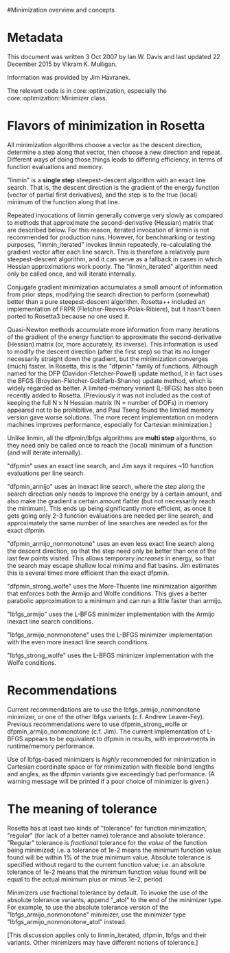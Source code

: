 #Minimization overview and concepts

Metadata
========
This document was written 3 Oct 2007 by Ian W. Davis and last updated 22 December 2015 by Vikram K. Mulligan.

Information was provided by Jim Havranek.

The relevant code is in core::optimization, especially the core::optimization::Minimizer class. 

Flavors of minimization in Rosetta
==================================

All minimization algorithms choose a vector as the descent direction, determine a step along that vector, then choose a new direction and repeat. Different ways of doing those things leads to differing efficiency, in terms of function evaluations and memory.

"linmin" is a **single step** steepest-descent algorithm with an exact line search. That is, the descent direction is the gradient of the energy function (vector of partial first derivatives), and the step is to the true (local) minimum of the function along that line.

Repeated invocations of linmin generally converge very slowly as compared to methods that approximate the second-derivative (Hessian) matrix that are described below.  For this reason, iterated invocation of linmin is not recommended for production runs.  However, for benchmarking or testing purposes, "linmin_iterated" invokes linmin repeatedly, re-calculating the gradient vector after each line search.  This is therefore a relatively pure steepest-descent algorithm, and it can serve as a fallback in cases in which Hessian approximations work poorly.  The "linmin_iterated" algorithm need only be called once, and will iterate internally.

Conjugate gradient minimization accumulates a small amount of information from prior steps, modifying the search direction to perform (somewhat) better than a pure steepest-descent algorithm. Rosetta++ included an implementation of FRPR (Fletcher-Reeves-Polak-Ribiere), but it hasn't been ported to Rosetta3 because no one used it.

Quasi-Newton methods accumulate more information from many iterations of the gradient of the energy function to approximate the second-derivative (Hessian) matrix (or, more accurately, its inverse). This information is used to modify the descent direction (after the first step) so that its no longer necessarily straight down the gradient, but the minimization converges (much) faster. In Rosetta, this is the "dfpmin" family of functions. Although named for the DFP (Davidon-Fletcher-Powell) update method, it in fact uses the BFGS (Broyden-Fletcher-Goldfarb-Shanno) update method, which is widely regarded as better. A limited-memory variant (L-BFGS) has also been recently added to Rosetta. (Previously it was not included as the cost of keeping the full N x N Hessian matrix (N = number of DOFs) in memory appeared not to be prohibitive, and Paul Tseng found the limited memory version gave worse solutions. The more recent implementation on modern machines improves performance, especially for Cartesian minimization.)

Unlike linmin, all the dfpmin/lbfgs algorithms are **multi step** algorithms, so they need only be called once to reach the (local) minimum of a function (and will iterate internally).

"dfpmin" uses an exact line search, and Jim says it requires \~10 function evaluations per line search.

"dfpmin_armijo" uses an inexact line search, where the step along the search direction only needs to improve the energy by a certain amount, and also make the gradient a certain amount flatter (but not necessarily reach the minimum). This ends up being significantly more efficient, as once it gets going only 2-3 function evaluations are needed per line search, and approximately the same number of line searches are needed as for the exact dfpmin.

"dfpmin_armijo_nonmonotone" uses an even less exact line search along the descent direction, so that the step need only be better than one of the last few points visited. This allows temporary *increases* in energy, so that the search may escape shallow local minima and flat basins. Jim estimates this is several times more efficient than the exact dfpmin.

"dfpmin_strong_wolfe" uses the More-Thuente line minimization algorithm that enforces both the Armijo and Wolfe conditions. This gives a better parabolic approximation to a minimum and can run a little faster than armijo.

"lbfgs_armijo" uses the L-BFGS minimizer implementation with the Armijo inexact line search conditions. 

"lbfgs_armijo_nonmonotone" uses the L-BFGS minimizer implementation with the even more inexact line search conditions.

"lbfgs_strong_wolfe" uses the L-BFGS minimizer implementation with the Wolfe conditions.

Recommendations
==============

Current recommendations are to use the lbfgs_armijo_nonmonotone minimizer, or one of the other lbfgs variants (c.f. Andrew Leaver-Fey). Previous recommendations were to use dfpmin\_strong\_wolfe or dfpmin\_armijo\_nonmonotone (c.f. Jim). The current implementation of L-BFGS appears to be equivalent to dfpmin in results, with improvements in runtime/memory performance.

Use of lbfgs-based minimizers is *highly* recommended for minimization in Cartesian coordinate space or for minimization with flexible bond lengths and angles, as the dfpmin variants give exceedingly bad performance. (A warning message will be printed if a poor choice of minimizer is given.)

The meaning of tolerance
========================

Rosetta has at least two kinds of "tolerance" for function minimization, "regular" (for lack of a better name) tolerance and absolute tolerance. "Regular" tolerance is *fractional* tolerance for the *value* of the function being minimized; i.e. a tolerance of 1e-2 means the minimum function value found will be within 1% of the true minimum value. Absolute tolerance is specified without regard to the current function value; i.e. an absolute tolerance of 1e-2 means that the minimum function value found will be equal to the actual minimum plus or minus 1e-2, period.

Minimizers use fractional tolerance by default. To invoke the use of the absolute tolerance variants, append "\_atol" to the end of the minimizer type. For example, to use the absolute tolerance version of the "lbfgs_armijo_nonmonotone" minimizer, use the minimizer type "lbfgs_armijo_nonmonotone_atol" instead.

[This discussion applies only to linmin_iterated, dfpmin, lbfgs and their variants. Other minimizers may have different notions of tolerance.]
